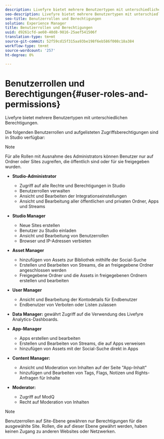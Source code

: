 ```yaml
---
description: Livefyre bietet mehrere Benutzertypen mit unterschiedlichen Berechtigungen.
seo-description: Livefyre bietet mehrere Benutzertypen mit unterschiedlichen Berechtigungen.
seo-title: Benutzerrollen und Berechtigungen
solution: Experience Manager
title: Benutzerrollen und Berechtigungen
uuid: d9261cfd-ae60-40d8-9816-25aef541506f
translation-type: tm+mt
source-git-commit: 52f59cd15f315aa93be198f6eb586f008c18a384
workflow-type: tm+mt
source-wordcount: '257'
ht-degree: 0%

---
```



# Benutzerrollen und Berechtigungen{#user-roles-and-permissions}

Livefyre bietet mehrere Benutzertypen mit unterschiedlichen Berechtigungen.

Die folgenden Benutzerrollen und aufgelisteten Zugriffsberechtigungen sind in Studio verfügbar:

>[!NOTE]
>
>Für alle Rollen mit Ausnahme des Administrators können Benutzer nur auf Ordner oder Sites zugreifen, die öffentlich sind oder für sie freigegeben wurden.

* **Studio-Administrator**
   * Zugriff auf alle Rechte und Berechtigungen in Studio
   * Benutzerrollen verwalten
   * Ansicht und Bearbeiten der Integrationseinstellungen
   * Ansicht und Bearbeitung aller öffentlichen und privaten Ordner, Apps und Streams

* **Studio Manager**
   * Neue Sites erstellen
   * Benutzer zu Studio einladen
   * Ansicht und Bearbeitung von Benutzerrollen
   * Browser und IP-Adressen verbieten

* **Asset Manager**
   * hinzufügen von Assets zur Bibliothek mithilfe der Social-Suche
   * Erstellen und Bearbeiten von Streams, die an freigegebene Ordner angeschlossen werden
   * Freigegebene Ordner und die Assets in freigegebenen Ordnern erstellen und bearbeiten

* **User Manager**
   * Ansicht und Bearbeitung der Kontodetails für Endbenutzer
   * Endbenutzer von Verboten oder Listen zulassen

* **Data Manager:** gewährt Zugriff auf die Verwendung des Livefyre Analytics-Dashboards.
* **App-Manager**
   * Apps erstellen und bearbeiten
   * Erstellen und Bearbeiten von Streams, die auf Apps verweisen
   * hinzufügen von Assets mit der Social-Suche direkt in Apps

* **Content Manager:**
   * Ansicht und Moderation von Inhalten auf der Seite &quot;App-Inhalt&quot;
   * hinzufügen und Bearbeiten von Tags, Flags, Notizen und Rights-Anfragen für Inhalte

* **Moderator:**
   * Zugriff auf ModQ
   * Recht auf Moderation von Inhalten

>[!NOTE]
>
>Benutzerrollen auf Site-Ebene gewähren nur Berechtigungen für die ausgewählte Site. Rollen, die auf dieser Ebene gewährt werden, haben keinen Zugang zu anderen Websites oder Netzwerken.
